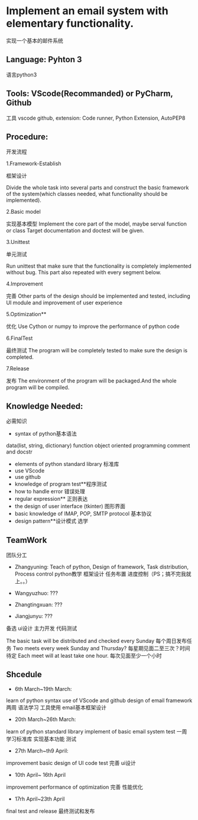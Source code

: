 # Implement an email system with elementary functionality.

实现一个基本的邮件系统

## Language: Pyhton 3

语言python3

## Tools: VScode(Recommanded) or PyCharm, Github

工具 vscode github, extension: Code runner, Python Extension, AutoPEP8

## Procedure:

开发流程

1.Framework-Establish

框架设计

Divide the whole task into several parts and construct the basic framework of
the system(which classes needed, what functionality should be implemented).

2.Basic model

实现基本模型
Implement the core part of the model, maybe serval function or class
Target documentation and doctest will be given.

3.Unittest

单元测试

Run unittest that make sure that the functionality is completely implemented without bug. This part also repeated with every segment below.

4.Improvement

完善
Other parts of the design should be implemented and tested,
including UI module and improvement of user experience

5.Optimization**

优化
Use Cython or numpy to improve the performance of python code

6.FinalTest

最终测试
The program will be completely tested to make sure the design is completed.

7.Release

发布
The environment of the program will be packaged.And the whole program will be compiled.

## Knowledge Needed:

必需知识

- syntax of python基本语法

data(list, string, dictionary)
function
object oriented programming
comment and docstr

- elements of python standard library 标准库
- use VScode
- use github
- knowledge of program test**程序测试
- how to handle error 错误处理
- regular expression** 正则表达
- the design of user interface (tkinter) 图形界面
- basic knowledge of IMAP, POP, SMTP protocol 基本协议
- design pattern**设计模式 选学

## TeamWork

团队分工

- Zhangyuning: Teach of python, Design of framework,
 Task distribution, Process control
python教学 框架设计 任务布置 进度控制（PS；搞不完我就上。。）

- Wangyuzhuo: ???
- Zhangtingxuan: ???
- Jiangjunyu: ???

备选 ui设计 主力开发 代码测试

The basic task will be distributed and checked every Sunday
每个周日发布任务
Two meets every week Sunday and Thursday?
每星期见面二至三次？时间待定
Each meet will at least take one hour.
每次见面至少一个小时

## Shcedule

- 6th March~19th March:

learn of python syntax
use of VScode and github
design of email framework
两周 语法学习 工具使用 email基本框架设计

- 20th March~26th March:

learn of python standard library
implement of basic email system
test
一周 学习标准库 实现基本功能 测试

- 27th March~th9 April:

improvement
basic design of UI
code test
完善 ui设计

- 10th April~ 16th April

improvement
performance of optimization
完善 性能优化

- 17rh April~23th April

final test and release
最终测试和发布